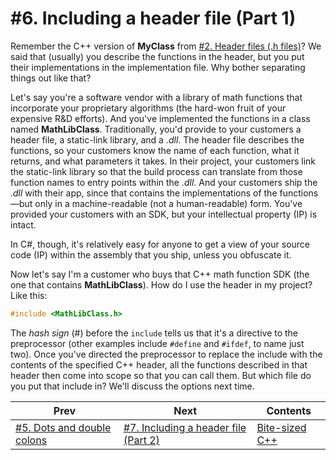# #6. Including a header file (Part 1)

Remember the C++ version of **MyClass** from [#2. Header files (.h files)](002.md)? We said that (usually) you describe the functions in the header, but you put their implementations in the implementation file. Why bother separating things out like that?

Let's say you're a software vendor with a library of math functions that incorporate your proprietary algorithms (the hard-won fruit of your expensive R&D efforts). And you've implemented the functions in a class named **MathLibClass**. Traditionally, you'd provide to your customers a header file, a static-link library, and a *.dll*. The header file describes the functions, so your customers know the name of each function, what it returns, and what parameters it takes. In their project, your customers link the static-link library so that the build process can translate from those function names to entry points within the *.dll*. And your customers ship the *.dll* with their app, since that contains the implementations of the functions&mdash;but only in a machine-readable (not a human-readable) form. You've provided your customers with an SDK, but your intellectual property (IP) is intact.

In C#, though, it's relatively easy for anyone to get a view of your source code (IP) within the assembly that you ship, unless you obfuscate it.

Now let's say I'm a customer who buys that C++ math function SDK (the one that contains **MathLibClass**). How do I use the header in my project? Like this:

```cpp
#include <MathLibClass.h>
```

The *hash sign* (#) before the `include` tells us that it's a directive to the preprocessor (other examples include `#define` and `#ifdef`, to name just two). Once you've directed the preprocessor to replace the include with the contents of the specified C++ header, all the functions described in that header then come into scope so that you can call them. But which file do you put that include in? We'll discuss the options next time.

|Prev|Next|Contents|
|-|-|-|
|[#5. Dots and double colons](005.md)|[#7. Including a header file (Part 2)](007.md)|[Bite-sized C++](../README.md)|
